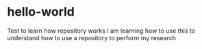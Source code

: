 # hello-world
Test to learn how repository works
I am learning how to use this to understand how to use a repository to perform my research
